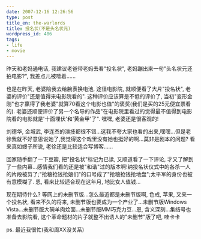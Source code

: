```yaml
---
date: 2007-12-16 12:26:56
type: post
title_en: the-warlords
title: 投名状(不是头名状元)
wordpress_id: 406
tags:
- life
- movie
---
```


昨天和老妈通电话, 我建议老爸带老妈去看"投名状", 老妈蹦出来一句"头名状元还拍电影?", 我差点儿被噎着......

也是在昨天, 老婆陪我去给腕表换电池, 途径电影院, 就顺便看了大片"投名状", 老婆的评价"还是值得来电影院看的". 这种评价应该算是不低的评价了, 当初"变形金刚"也才赢得了我老婆"就算70看这个电影也值"的褒奖(我们是买的25元便宜票看的). 老婆还顺便评价了另一个名导的作品"在电影院里看过的觉得最不值得到电影院看的电影就是'十面埋伏'和'黄金甲'了". 嘿嘿, 老婆还是很客观的!

刘德华, 金城武, 李连杰的演技都很不错...这我不夸大家也看的出来,嘿嘿...但是老徐我就不好意思说她了,我觉得这个戏里没有她也挺好的啊...莫非是剧本的问题? 看来真如嫂子所说, 老徐还是比较适合写博客......

回家随手翻了一下豆瓣, 把"投名状"标记为已读, 又顺道看了一下评论, 才又了解到了一些内幕...感情我们看的还是被"和谐"过的版本啊!纳投名状仪式中的各杀一人的片段被剪了;"抢粮抢钱抢娘们"的口号成了"抢粮抢钱抢地盘";太平军的身份也被有意模糊了. 恩, 看来比较适合现在这年月, 地比女人值钱...

现在期待什么? 等网上的未删节版...怎么最近都是未删节版啊, 色戒, 苹果, 又来一个投名状, 看来不久的将来, 未删节版也要成为一个产业了...未删节版Windows Vista...未删节版大碗羊肉烩面...未删节版MM巧克力豆...恩, 含义深刻...集结号也准备去影院看, 这个革命题材的片子就整不出诱人的"未删节"版了吧, 哇卡卡

ps. 最近我很忙(我和周XX没关系) 
